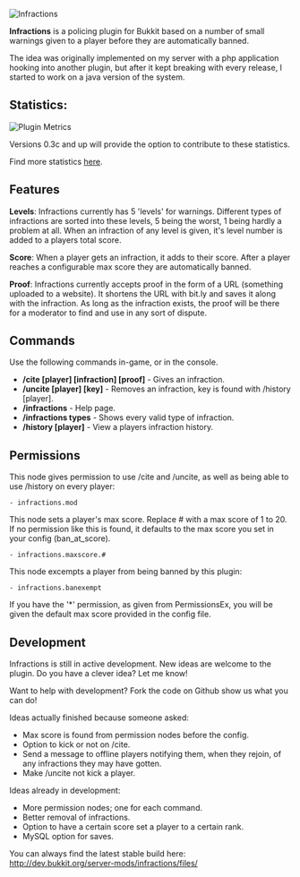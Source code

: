 ![Infractions](http://censoredsoftware.com/projects/infractions/logo.png)

**Infractions** is a policing plugin for Bukkit based on a number of small warnings given to a player before they are automatically banned.

The idea was originally implemented on my server with a php application hooking into another plugin, but after it kept breaking with every release, I started to work on a java version of the system.

## Statistics: ##

![Plugin Metrics](http://mcstats.org/signature/infractions.png)

Versions 0.3c and up will provide the option to contribute to these statistics.

Find more statistics [here](http://mcstats.org/plugin/Infractions).

## Features ##

**Levels**: Infractions currently has 5 'levels' for warnings.  Different types of infractions are sorted into these levels, 5 being the worst, 1 being hardly a problem at all.  When an infraction of any level is given, it's level number is added to a players total score.

**Score**: When a player gets an infraction, it adds to their score. After a player reaches a configurable max score they are automatically banned.

**Proof**: Infractions currently accepts proof in the form of a URL (something uploaded to a website).  It shortens the URL with bit.ly and saves it along with the infraction.  As long as the infraction exists, the proof will be there for a moderator to find and use in any sort of dispute.

## Commands ##
Use the following commands in-game, or in the console.
* **/cite [player] [infraction] [proof]** - Gives an infraction.
* **/uncite [player] [key]** - Removes an infraction, key is found with /history [player].
* **/infractions** - Help page.
* **/infractions types** - Shows every valid type of infraction.
* **/history [player]** - View a players infraction history.

## Permissions ##
This node gives permission to use /cite and /uncite, as well as being able to use /history on every player:

    - infractions.mod
    
This node sets a player's max score. Replace # with a max score of 1 to 20.  If no permission like this is found, it defaults to the max score you set in your config (ban_at_score).

    - infractions.maxscore.#
    
This node excempts a player from being banned by this plugin:

    - infractions.banexempt

If you have the '*' permission, as given from PermissionsEx, you will be given the default max score provided in the config file.

## Development ##

Infractions is still in active development.  New ideas are welcome to the plugin. Do you have a clever idea? Let me know!

Want to help with development?  Fork the code on Github show us what you can do!

Ideas actually finished because someone asked:
* Max score is found from permission nodes before the config.
* Option to kick or not on /cite.
* Send a message to offline players notifying them, when they rejoin, of any infractions they may have gotten.
* Make /uncite not kick a player.

Ideas already in development:
* More permission nodes; one for each command.
* Better removal of infractions.
* Option to have a certain score set a player to a certain rank.
* MySQL option for saves.

You can always find the latest stable build here: http://dev.bukkit.org/server-mods/infractions/files/
